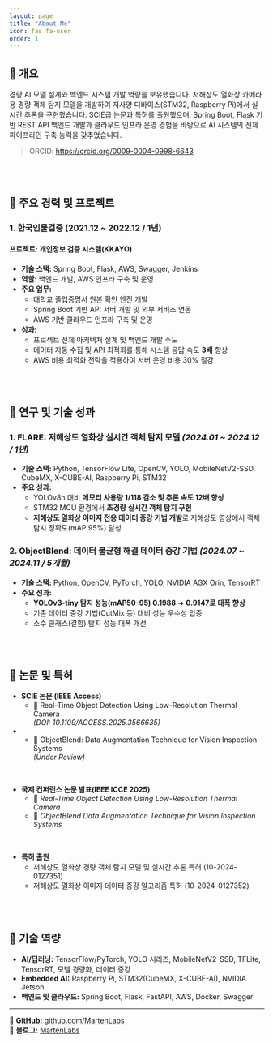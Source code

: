 ```yaml
---
layout: page
title: "About Me"
icon: fas fa-user
order: 1
---
```


## 📌 **개요**
경량 AI 모델 설계와 백엔드 시스템 개발 역량을 보유했습니다. 저해상도 열화상 카메라용 경량 객체 탐지 모델을 개발하여 저사양 디바이스(STM32, Raspberry Pi)에서 실시간 추론을 구현했습니다. SCIE급 논문과 특허를 출원했으며, Spring Boot, Flask 기반 REST API 백엔드 개발과 클라우드 인프라 운영 경험을 바탕으로 AI 시스템의 전체 파이프라인 구축 능력을 갖추었습니다.


>ORCID: https://orcid.org/0009-0004-0998-6643

<br/>
<br/>

## 📌 **주요 경력 및 프로젝트**

### 1. **한국인물검증 (2021.12 ~ 2022.12 / 1년)**

#### **프로젝트: 개인정보 검증 시스템(KKAYO)**
- **기술 스택:** Spring Boot, Flask, AWS, Swagger, Jenkins
- **역할:** 백엔드 개발, AWS 인프라 구축 및 운영
- **주요 업무:**
  - 대학교 졸업증명서 원본 확인 엔진 개발
  - Spring Boot 기반 API 서버 개발 및 외부 서비스 연동
  - AWS 기반 클라우드 인프라 구축 및 운영
- **성과:**
  - 프로젝트 전체 아키텍처 설계 및 백엔드 개발 주도
  - 데이터 자동 수집 및 API 최적화를 통해 시스템 응답 속도 **3배** 향상
  - AWS 비용 최적화 전략을 적용하여 서버 운영 비용 30% 절감

<br/>
<br/>

## 📌 **연구 및 기술 성과**

### **1. FLARE: 저해상도 열화상 실시간 객체 탐지 모델** *(2024.01 ~ 2024.12 / 1년)*

- **기술 스택:** Python, TensorFlow Lite, OpenCV, YOLO, MobileNetV2-SSD, CubeMX, X-CUBE-AI, Raspberry Pi, STM32
- **주요 성과:**
  - YOLOv8n 대비 **메모리 사용량 1/118 감소 및 추론 속도 12배 향상**
  - STM32 MCU 환경에서 **초경량 실시간 객체 탐지 구현**
  - **저해상도 열화상 이미지 전용 데이터 증강 기법 개발**로  저해상도 영상에서 객체 탐지 정확도(mAP 95%) 달성

### **2. ObjectBlend: 데이터 불균형 해결 데이터 증강 기법** *(2024.07 ~ 2024.11 / 5개월)*

- **기술 스택:** Python, OpenCV, PyTorch, YOLO, NVIDIA AGX Orin, TensorRT
- **주요 성과:**
  - **YOLOv3-tiny 탐지 성능(mAP50-95) 0.1988 → 0.9147로 대폭 향상**
  - 기존 데이터 증강 기법(CutMix 등) 대비 성능 우수성 입증
  - 소수 클래스(결함) 탐지 성능 대폭 개선



<br/>
<br/>

## 📌 **논문 및 특허**

- **SCIE 논문 (IEEE Access)** 
  - 📝 Real-Time Object Detection Using Low-Resolution Thermal Camera  <br/>  *(DOI: 10.1109/ACCESS.2025.3566635)*
- 
  - 📝 ObjectBlend: Data Augmentation Technique for Vision Inspection Systems <br/> *(Under Review)*

<br/>

- **국제 컨퍼런스 논문 발표(IEEE ICCE 2025)**
  - 📝 *Real-Time Object Detection Using Low-Resolution Thermal Camera*
  - 📝 *ObjectBlend Data Augmentation Technique for Vision Inspection Systems*

<br/>

- **특허 출원**
  - 저해상도 열화상 경량 객체 탐지 모델 및 실시간 추론 특허 (10-2024-0127351)
  - 저해상도 열화상 이미지 데이터 증강 알고리즘 특허 (10-2024-0127352)

<br/>
<br/>

## 📌 **기술 역량**

- **AI/딥러닝:** TensorFlow/PyTorch, YOLO 시리즈, MobileNetV2-SSD, TFLite, TensorRT, 모델 경량화, 데이터 증강
- **Embedded AI:** Raspberry Pi, STM32(CubeMX, X-CUBE-AI), NVIDIA Jetson
- **백엔드 및 클라우드:**  Spring Boot, Flask, FastAPI, AWS, Docker, Swagger

---
🔗 **GitHub:** [github.com/MartenLabs](https://github.com/MartenLabs)  
🔗 **블로그:** [MartenLabs](https://martenlabs.github.io/about/)

